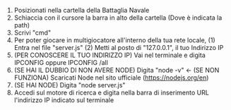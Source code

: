 1) Posizionati nella cartella della Battaglia Navale
2) Schiaccia con il cursore la barra in alto della cartella (Dove è indicata la path)
3) Scrivi "cmd"
4) Per poter giocare in multigiocatore all'interno della tua rete locale, (1) Entra nel file "server.js" (2) Metti al posto di "127.0.0.1", il tuo Indirizzo IP
5) (PER CONOSCERE IL TUO INDIRIZZO IP) Vai nel terminale e digita IPCONFIG oppure IPCONFIG /all
6) (SE HAI IL DUBBIO DI NON AVERE NODE) Digita "node -v" <- (SE NON FUNZIONA) Scaricati Node nel sito ufficiale (https://nodejs.org/en)
7) (SE HAI NODE) Digita "node server.js"
8) Accedi sul motore di ricerca e digita nella barra di inserimento URL l'indirizzo IP indicato sul terminale
